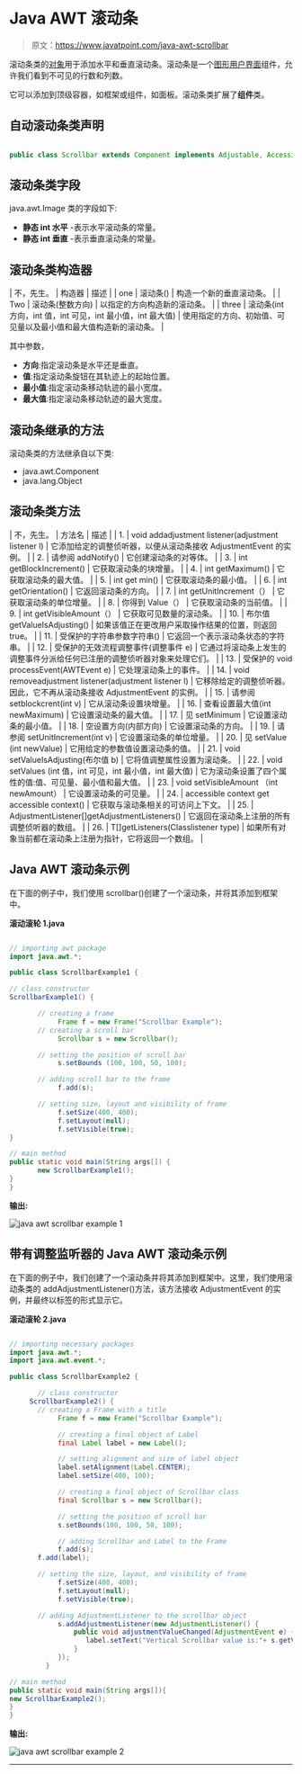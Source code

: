 # Java AWT 滚动条

> 原文：<https://www.javatpoint.com/java-awt-scrollbar>

滚动条类的[对象](https://www.javatpoint.com/object-and-class-in-java)用于添加水平和垂直滚动条。滚动条是一个[图形用户界面](https://www.javatpoint.com/gui-full-form)组件，允许我们看到不可见的行数和列数。

它可以添加到顶级容器，如框架或组件，如面板。滚动条类扩展了**组件**类。

## 自动滚动条类声明

```java

public class Scrollbar extends Component implements Adjustable, Accessible

```

## 滚动条类字段

java.awt.Image 类的字段如下:

*   **静态 int 水平** -表示水平滚动条的常量。
*   **静态 int 垂直** -表示垂直滚动条的常量。

## 滚动条类构造器

| 不，先生。 | 构造器 | 描述 |
| one | 滚动条() | 构造一个新的垂直滚动条。 |
| Two | 滚动条(整数方向) | 以指定的方向构造新的滚动条。 |
| three | 滚动条(int 方向，int 值，int 可见，int 最小值，int 最大值) | 使用指定的方向、初始值、可见量以及最小值和最大值构造新的滚动条。 |

其中参数，

*   **方向**:指定滚动条是水平还是垂直。
*   **值**:指定滚动条旋钮在其轨迹上的起始位置。
*   **最小值**:指定滚动条移动轨迹的最小宽度。
*   **最大值**:指定滚动条移动轨迹的最大宽度。

## 滚动条继承的方法

滚动条类的方法继承自以下类:

*   java.awt.Component
*   java.lang.Object

## 滚动条类方法

| 不，先生。 | 方法名 | 描述 |
| 1. | void addadjustment listener(adjustment listener l) | 它添加给定的调整侦听器，以便从滚动条接收 AdjustmentEvent 的实例。 |
| 2. | 请参阅 addNotify() | 它创建滚动条的对等体。 |
| 3. | int getBlockIncrement() | 它获取滚动条的块增量。 |
| 4. | int getMaximum() | 它获取滚动条的最大值。 |
| 5. | int get min() | 它获取滚动条的最小值。 |
| 6. | int getOrientation() | 它返回滚动条的方向。 |
| 7. | int getUnitIncrement（） | 它获取滚动条的单位增量。 |
| 8. | 你得到 Value（） | 它获取滚动条的当前值。 |
| 9. | int getVisibleAmount（） | 它获取可见数量的滚动条。 |
| 10. | 布尔值 getValueIsAdjusting() | 如果该值正在更改用户采取操作结果的位置，则返回 true。 |
| 11. | 受保护的字符串参数字符串() | 它返回一个表示滚动条状态的字符串。 |
| 12. | 受保护的无效流程调整事件(调整事件 e) | 它通过将滚动条上发生的调整事件分派给任何已注册的调整侦听器对象来处理它们。 |
| 13. | 受保护的 void processEvent(AWTEvent e) | 它处理滚动条上的事件。 |
| 14. | void removeadjustment listener(adjustment listener l) | 它移除给定的调整侦听器。因此，它不再从滚动条接收 AdjustmentEvent 的实例。 |
| 15. | 请参阅 setblockcrent(int v) | 它从滚动条设置块增量。 |
| 16. | 查看设置最大值(int newMaximum) | 它设置滚动条的最大值。 |
| 17. | 见 setMinimum | 它设置滚动条的最小值。 |
| 18. | 空设置方向(内部方向) | 它设置滚动条的方向。 |
| 19. | 请参阅 setUnitIncrement(int v) | 它设置滚动条的单位增量。 |
| 20. | 见 setValue (int newValue) | 它用给定的参数值设置滚动条的值。 |
| 21. | void setValueIsAdjusting(布尔值 b) | 它将值调整属性设置为滚动条。 |
| 22. | void setValues (int 值，int 可见，int 最小值，int 最大值) | 它为滚动条设置了四个属性的值:值、可见量、最小值和最大值。 |
| 23. | void setVisibleAmount （int newAmount） | 它设置滚动条的可见量。 |
| 24. | accessible context get accessible context() | 它获取与滚动条相关的可访问上下文。 |
| 25. | AdjustmentListener[]getAdjustmentListeners() | 它返回在滚动条上注册的所有调整侦听器的数组。 |
| 26. | <t extends="" eventlistener="">T[]getListeners(Class<t>listener type)</t></t> | 如果所有对象当前都在滚动条上注册为指针，它将返回一个数组。 |

## Java AWT 滚动条示例

在下面的例子中，我们使用 scrollbar()创建了一个滚动条，并将其添加到框架中。

**滚动滚轮 1.java**

```java

// importing awt package
import java.awt.*; 

public class ScrollbarExample1 {  

// class constructor
ScrollbarExample1() {  

       // creating a frame
            Frame f = new Frame("Scrollbar Example");  
       // creating a scroll bar
            Scrollbar s = new Scrollbar();  

       // setting the position of scroll bar
            s.setBounds (100, 100, 50, 100);

       // adding scroll bar to the frame
            f.add(s);  

       // setting size, layout and visibility of frame
            f.setSize(400, 400);
            f.setLayout(null);  
            f.setVisible(true);  
}  

// main method
public static void main(String args[]) {  
       new ScrollbarExample1();  
}  
}  

```

**输出:**

![java awt scrollbar example 1](../img/35cf04643c34336d44e065046586d051.png)

## 带有调整监听器的 Java AWT 滚动条示例

在下面的例子中，我们创建了一个滚动条并将其添加到框架中。这里，我们使用滚动条类的 addAdjustmentListener()方法，该方法接收 AdjustmentEvent 的实例，并最终以标签的形式显示它。

**滚动滚轮 2.java**

```java

// importing necessary packages
import java.awt.*;  
import java.awt.event.*;  

public class ScrollbarExample2 { 

       // class constructor 
     ScrollbarExample2() {  
       // creating a Frame with a title 
            Frame f = new Frame("Scrollbar Example");  

            // creating a final object of Label
            final Label label = new Label(); 

            // setting alignment and size of label object         
            label.setAlignment(Label.CENTER);  
            label.setSize(400, 100);  

            // creating a final object of Scrollbar class
            final Scrollbar s = new Scrollbar();  

            // setting the position of scroll bar
            s.setBounds(100, 100, 50, 100);  

            // adding Scrollbar and Label to the Frame
            f.add(s);
       f.add(label);  

       // setting the size, layout, and visibility of frame 
            f.setSize(400, 400);  
            f.setLayout(null);  
            f.setVisible(true);

       // adding AdjustmentListener to the scrollbar object
            s.addAdjustmentListener(new AdjustmentListener() {  
                public void adjustmentValueChanged(AdjustmentEvent e) {  
                   label.setText("Vertical Scrollbar value is:"+ s.getValue());  
                }  
            });  
         }

// main method  
public static void main(String args[]){  
new ScrollbarExample2();  
}  
}  

```

**输出:**

![java awt scrollbar example 2](../img/0b6d4b987234dbdc1101c0a352eec8db.png)

* * *